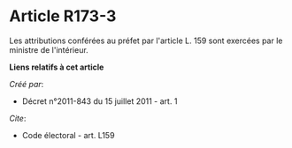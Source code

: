 # Article R173-3

Les attributions conférées au préfet par l'article L. 159 sont exercées par le ministre de l'intérieur.

**Liens relatifs à cet article**

_Créé par_:

  - Décret n°2011-843 du 15 juillet 2011 - art. 1

_Cite_:

  - Code électoral - art. L159

